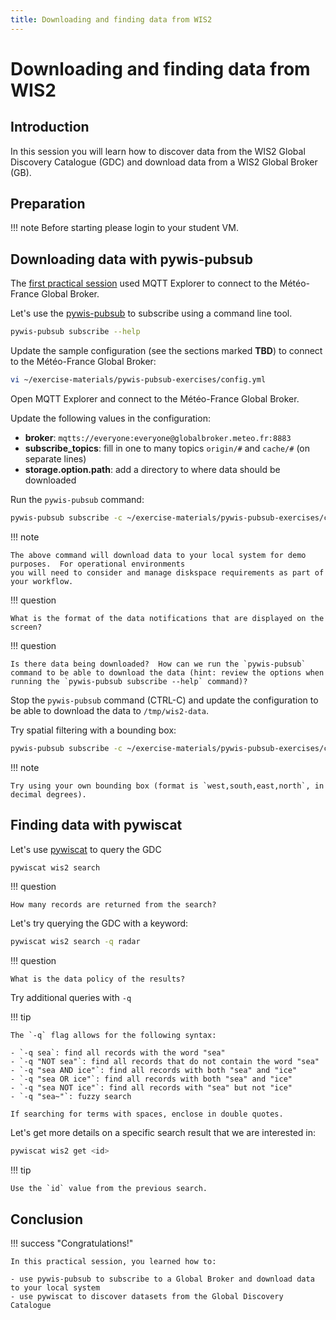 ```yaml
---
title: Downloading and finding data from WIS2
---
```


# Downloading and finding data from WIS2

## Introduction

In this session you will learn how to discover data from the WIS2 Global Discovery Catalogue (GDC) and download data from a WIS2 Global Broker (GB).

## Preparation

!!! note
    Before starting please login to your student VM.

## Downloading data with pywis-pubsub

The [first practical session](../connecting-to-mqtt) used MQTT Explorer to connect to the Météo-France Global Broker.

Let's use the [pywis-pubsub](https://github.com/wmo-im/pywis-pubsub) to subscribe using a command line tool.

```bash
pywis-pubsub subscribe --help
```

Update the sample configuration (see the sections marked **TBD**) to connect to the Météo-France Global Broker:

```bash
vi ~/exercise-materials/pywis-pubsub-exercises/config.yml
```

Open MQTT Explorer and connect to the Météo-France Global Broker.

Update the following values in the configuration:

- **broker**: `mqtts://everyone:everyone@globalbroker.meteo.fr:8883`
- **subscribe_topics**: fill in one to many topics `origin/#` and `cache/#` (on separate lines)
- **storage.option.path**: add a directory to where data should be downloaded

Run the `pywis-pubsub` command:

```bash
pywis-pubsub subscribe -c ~/exercise-materials/pywis-pubsub-exercises/config.yml --verbosity INFO -d
```

!!! note

    The above command will download data to your local system for demo purposes.  For operational environments
    you will need to consider and manage diskspace requirements as part of your workflow.

!!! question

    What is the format of the data notifications that are displayed on the screen?

!!! question

    Is there data being downloaded?  How can we run the `pywis-pubsub` command to be able to download the data (hint: review the options when running the `pywis-pubsub subscribe --help` command)?

Stop the `pywis-pubsub` command (CTRL-C) and update the configuration to be able to download the data
to `/tmp/wis2-data`.

Try spatial filtering with a bounding box:

```bash
pywis-pubsub subscribe -c ~/exercise-materials/pywis-pubsub-exercises/config.yml --verbosity INFO -d -b -142,42,-52,84
```

!!! note

    Try using your own bounding box (format is `west,south,east,north`, in decimal degrees).

## Finding data with pywiscat

Let's use [pywiscat](https://github.com/wmo-im/pywiscat) to query the GDC

```bash
pywiscat wis2 search
```

!!! question

    How many records are returned from the search?


Let's try querying the GDC with a keyword:

```bash
pywiscat wis2 search -q radar
```

!!! question

    What is the data policy of the results?

Try additional queries with `-q`

!!! tip

    The `-q` flag allows for the following syntax:

    - `-q sea`: find all records with the word "sea"
    - `-q "NOT sea"`: find all records that do not contain the word "sea"
    - `-q "sea AND ice"`: find all records with both "sea" and "ice"
    - `-q "sea OR ice"`: find all records with both "sea" and "ice"
    - `-q "sea NOT ice"`: find all records with "sea" but not "ice"
    - `-q "sea~"`: fuzzy search

    If searching for terms with spaces, enclose in double quotes.

Let's get more details on a specific search result that we are interested in:

```bash
pywiscat wis2 get <id>
```

!!! tip

    Use the `id` value from the previous search.


## Conclusion

!!! success "Congratulations!"

    In this practical session, you learned how to:

    - use pywis-pubsub to subscribe to a Global Broker and download data to your local system
    - use pywiscat to discover datasets from the Global Discovery Catalogue
